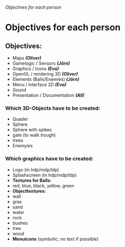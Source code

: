 _Objectives for each person_

# Objectives for each person #


## Objectives: ##
  * Maps _**(Oliver)**_
  * Gamelogic / Sensors _**(Jörn)**_
  * Graphics / Icons _**(Eva)**_
  * OpenGL / rendering 3D _**(Oliver)**_
  * Elements (Balls/Enemies) _**(Jörn)**_
  * Menu / interface 2D _**(Eva)**_
  * _Sound_
  * Presentation / Documentation _**(All)**_


### Which 3D-Objects have to be created: ###
  * Quader
  * Sphere
  * Sphere with spikes
  * gate (to walk trough)
  * trees
  * Enemyies

### Which graphics have to be created: ###
  * Logo (in hdp/mdp/ldp)
  * Splashscreen (in hdp/mdp/ldp)
  * **Textures for Balls:**
  * red, blue, black, yellow, green
  * **Objecttextures:**
  * wall
  * gras
  * sand
  * water
  * rock
  * bushes
  * tree
  * wood
  * **Menuicons** (symbolic, no text if possible)